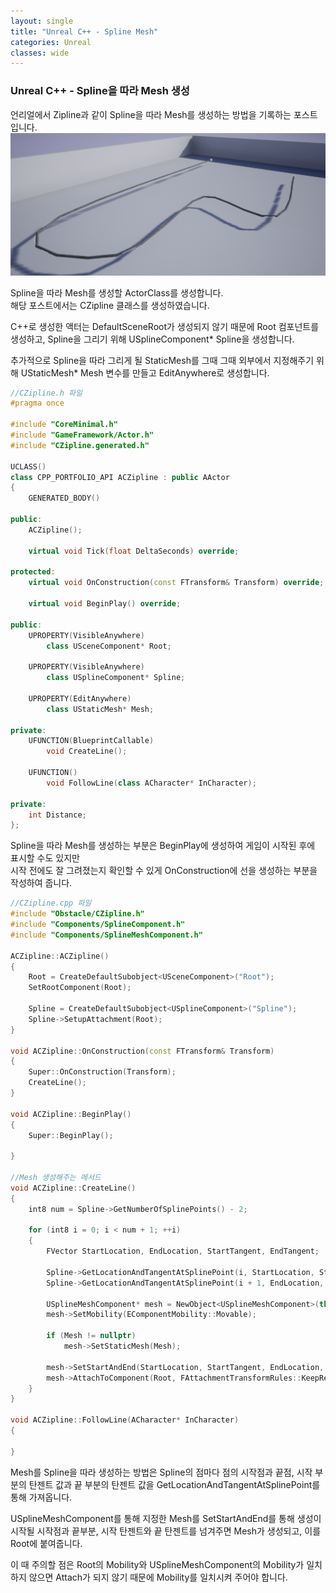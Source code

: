 ```yaml
---
layout: single
title: "Unreal C++ - Spline Mesh"
categories: Unreal
classes: wide
---
```


### Unreal C++ - Spline을 따라 Mesh 생성

언리얼에서 Zipline과 같이 Spline을 따라 Mesh를 생성하는 방법을 기록하는 포스트입니다.
![UnrealSplineMesh](/assets/images/Unreal/SplineMesh.PNG)

Spline을 따라 Mesh를 생성할 ActorClass를 생성합니다.   
해당 포스트에서는 CZipline 클래스를 생성하였습니다.

C++로 생성한 액터는 DefaultSceneRoot가 생성되지 않기 때문에 Root 컴포넌트를 생성하고, Spline을 그리기 위해 USplineComponent* Spline을 생성합니다.

추가적으로 Spline을 따라 그리게 될 StaticMesh를 그때 그때 외부에서 지정해주기 위해 UStaticMesh* Mesh 변수를 만들고 EditAnywhere로 생성합니다.

```cpp
//CZipline.h 파일
#pragma once

#include "CoreMinimal.h"
#include "GameFramework/Actor.h"
#include "CZipline.generated.h"

UCLASS()
class CPP_PORTFOLIO_API ACZipline : public AActor
{
	GENERATED_BODY()

public:
	ACZipline();

	virtual void Tick(float DeltaSeconds) override;

protected:
	virtual void OnConstruction(const FTransform& Transform) override;

	virtual void BeginPlay() override;

public:
	UPROPERTY(VisibleAnywhere)
		class USceneComponent* Root;

	UPROPERTY(VisibleAnywhere)
		class USplineComponent* Spline;

	UPROPERTY(EditAnywhere)
		class UStaticMesh* Mesh;

private:
	UFUNCTION(BlueprintCallable)
		void CreateLine();

	UFUNCTION()
		void FollowLine(class ACharacter* InCharacter);

private:
	int Distance;
};
```

Spline을 따라 Mesh를 생성하는 부분은 BeginPlay에 생성하여 게임이 시작된 후에 표시할 수도 있지만   
시작 전에도 잘 그려졌는지 확인할 수 있게 OnConstruction에 선을 생성하는 부분을 작성하여 줍니다.

```cpp
//CZipline.cpp 파일
#include "Obstacle/CZipline.h"
#include "Components/SplineComponent.h"
#include "Components/SplineMeshComponent.h"

ACZipline::ACZipline()
{
	Root = CreateDefaultSubobject<USceneComponent>("Root");
	SetRootComponent(Root);

	Spline = CreateDefaultSubobject<USplineComponent>("Spline");
	Spline->SetupAttachment(Root);
}

void ACZipline::OnConstruction(const FTransform& Transform)
{
	Super::OnConstruction(Transform);
	CreateLine();
}

void ACZipline::BeginPlay()
{
	Super::BeginPlay();

}

//Mesh 생성해주는 메서드
void ACZipline::CreateLine()
{
	int8 num = Spline->GetNumberOfSplinePoints() - 2;

	for (int8 i = 0; i < num + 1; ++i)
	{
		FVector StartLocation, EndLocation, StartTangent, EndTangent;

		Spline->GetLocationAndTangentAtSplinePoint(i, StartLocation, StartTangent, ESplineCoordinateSpace::Local);
		Spline->GetLocationAndTangentAtSplinePoint(i + 1, EndLocation, EndTangent, ESplineCoordinateSpace::Local);

		USplineMeshComponent* mesh = NewObject<USplineMeshComponent>(this, USplineMeshComponent::StaticClass());
		mesh->SetMobility(EComponentMobility::Movable);

		if (Mesh != nullptr)
			mesh->SetStaticMesh(Mesh);

		mesh->SetStartAndEnd(StartLocation, StartTangent, EndLocation, EndTangent);
		mesh->AttachToComponent(Root, FAttachmentTransformRules::KeepRelativeTransform);
	}
}

void ACZipline::FollowLine(ACharacter* InCharacter)
{

}

```

Mesh를 Spline을 따라 생성하는 방법은 Spline의 점마다 점의 시작점과 끝점, 시작 부분의 탄젠트 값과 끝 부분의 탄젠트 값을 GetLocationAndTangentAtSplinePoint를 통해 가져옵니다.

USplineMeshComponent를 통해 지정한 Mesh를 SetStartAndEnd를 통해 생성이 시작될 시작점과 끝부분, 시작 탄젠트와 끝 탄젠트를 넘겨주면 Mesh가 생성되고, 이를 Root에 붙여줍니다.

이 때 주의할 점은 Root의 Mobility와 USplineMeshComponent의 Mobility가 일치하지 않으면 Attach가 되지 않기 때문에 Mobility를 일치시켜 주어야 합니다.
